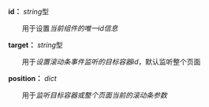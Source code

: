 **id：** *string*型

　　用于设置*当前组件的唯一id信息*

**target：** *string*型

　　用于*设置滚动条事件监听的目标容器id*，默认监听整个页面

**position：** *dict*

　　用于*监听目标容器或整个页面当前的滚动条参数*